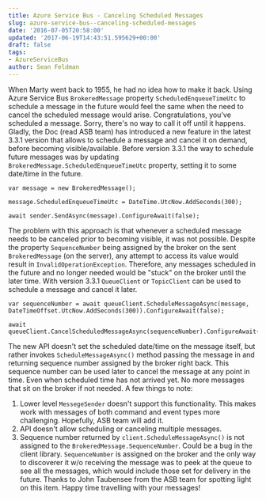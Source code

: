 ```yaml
---
title: Azure Service Bus - Canceling Scheduled Messages
slug: azure-service-bus--canceling-scheduled-messages
date: '2016-07-05T20:58:00'
updated: '2017-06-19T14:43:51.595629+00:00'
draft: false
tags:
- AzureServiceBus
author: Sean Feldman
---
```

When Marty went back to 1955, he had no idea how to make it back. Using Azure Service Bus `BrokeredMessage` property `ScheduledEnqueueTimeUtc` to schedule a message in the future would feel the same when the need to cancel the scheduled message would arise. Congratulations, you've scheduled a message. Sorry, there's no way to call it off until it happens. Gladly, the Doc (read ASB team) has introduced a new feature in the latest 3.3.1 version that allows to schedule a message and cancel it on demand, before becoming visible/available.
Before version 3.3.1 the way to schedule future messages was by updating `BrokeredMessage.ScheduledEnqueueTimeUtc` property, setting it to some date/time in the future.
```
var message = new BrokeredMessage();
message.ScheduledEnqueueTimeUtc = DateTime.UtcNow.AddSeconds(300);
await sender.SendAsync(message).ConfigureAwait(false);
```
The problem with this approach is that whenever a scheduled message needs to be canceled prior to becoming visible, it was not possible. Despite the property `SequenceNumber` being assigned by the broker on the sent `BrokeredMessage` (on the server), any attempt to access its value would result in `InvalidOperationException`. Therefore, any messages scheduled in the future and no longer needed would be "stuck" on the broker until the later time.
With version 3.3.1 `QueueClient` or `TopicClient` can be used to schedule a message and cancel it later.
```
var sequenceNumber = await queueClient.ScheduleMessageAsync(message, DateTimeOffset.UtcNow.AddSeconds(300)).ConfigureAwait(false);
await queueClient.CancelScheduledMessageAsync(sequenceNumber).ConfigureAwait(false);
```
The new API doesn't set the scheduled date/time on the message itself, but rather invokes `ScheduleMessageAsync()` method passing the message in and returning sequence number assigned by the broker right back. This sequence number can be used later to cancel the message at any point in time. Even when scheduled time has not arrived yet. No more messages that sit on the broker if not needed.
A few things to note:
1. Lower level `MessegeSender` doesn't support this functionality. This makes work with messages of both command and event types more challenging. Hopefully, ASB team will add it.
1. API doesn't allow scheduling or canceling multiple messages.
1. Sequence number returned by `client.ScheduleMessageAsync()` is not assigned to the `BrokeredMessage.SequenceNumber`. Could be a bug in the client library. `SequenceNumber` is assigned on the broker and the only way to discoverer it w/o receiving the message was to peek at the queue to see all the messages, which would include those set for delivery in the future. Thanks to John Taubensee from the ASB team for spotting light on this item.
Happy time travelling with your messages!
